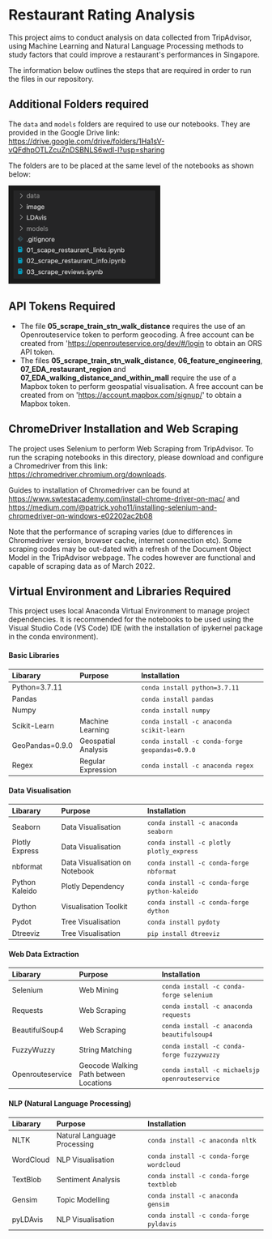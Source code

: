 # Restaurant Rating Analysis
This project aims to conduct analysis on data collected from TripAdvisor, using Machine Learning and Natural Language Processing methods to study factors that could improve a restaurant's performances in Singapore.

The information below outlines the steps that are required in order to run the files in our repository.

## Additional Folders required
The `data` and `models` folders are required to use our notebooks. They are provided in the Google Drive link:
https://drive.google.com/drive/folders/1Ha1sV-vQFdhpOTLZcuZnDSBNLS6wdI-l?usp=sharing

The folders are to be placed at the same level of the notebooks as shown below:
<p align="left">
		<img src="https://github.com/chinhockyang/restaurant_ratings_analysis/blob/master/image/project-directory.png?raw=true" alt="IMAGE ALT TEXT HERE" width="280" border="10" />
</p>

## API Tokens Required
- The file <strong>05_scrape_train_stn_walk_distance</strong> requires the use of an Openrouteservice token to perform geocoding. A free account can be created from 'https://openrouteservice.org/dev/#/login to obtain an ORS API token.
- The files <strong>05_scrape_train_stn_walk_distance</strong>, <strong>06_feature_engineering</strong>, <strong>07_EDA_restaurant_region</strong> and <strong>07_EDA_walking_distance_and_within_mall</strong> require the use of a Mapbox token to perform geospatial visualisation. A free account can be created from on 'https://account.mapbox.com/signup/' to obtain a Mapbox token.

## ChromeDriver Installation and Web Scraping
The project uses Selenium to perform Web Scraping from TripAdvisor. To run the scraping notebooks in this directory, 
please download and configure a Chromedriver from this link: https://chromedriver.chromium.org/downloads.

Guides to installation of Chromedriver can be found at https://www.swtestacademy.com/install-chrome-driver-on-mac/ and https://medium.com/@patrick.yoho11/installing-selenium-and-chromedriver-on-windows-e02202ac2b08

Note that the performance of scraping varies (due to differences in Chromedriver version, browser cache, internet connection etc). Some scraping codes may be out-dated with a refresh of the Document Object Model in the TripAdvisor webpage. The codes however are functional and capable of scraping data as of March 2022.

## Virtual Environment and Libraries Required

This project uses local Anaconda Virtual Environment to manage project dependencies. It is recommended for the notebooks to be used using the Visual Studio Code (VS Code) IDE (with the installation of ipykernel package in the conda environment).

#### Basic Libraries
| Libarary | Purpose | Installation |
| :------------- |:------------- |:-------------|
| Python=3.7.11 | | `conda install python=3.7.11` |
| Pandas | | `conda install pandas` |
| Numpy | | `conda install numpy` |
| Scikit-Learn | Machine Learning | `conda install -c anaconda scikit-learn ` |
| GeoPandas=0.9.0 | Geospatial Analysis | `conda install -c conda-forge geopandas=0.9.0` |
| Regex | Regular Expression | `conda install -c anaconda regex` |

#### Data Visualisation
| Libarary | Purpose | Installation |
| :------------- |:------------- |:-------------|
| Seaborn | Data Visualisation | `conda install -c anaconda seaborn` |
| Plotly Express | Data Visualisation | `conda install -c plotly plotly_express` |
| nbformat | Data Visualisation on Notebook | `conda install -c conda-forge nbformat` |
| Python Kaleido | Plotly Dependency | `conda install -c conda-forge python-kaleido` |
| Dython | Visualisation Toolkit | `conda install -c conda-forge dython` |
| Pydot | Tree Visualisation | `conda install pydoty` |
| Dtreeviz | Tree Visualisation | `pip install dtreeviz` |

#### Web Data Extraction
| Libarary | Purpose | Installation |
| :------------- |:------------- |:-------------|
| Selenium | Web Mining | `conda install -c conda-forge selenium`|
| Requests | Web Scraping | `conda install -c anaconda requests` |
| BeautifulSoup4 | Web Scraping | `conda install -c anaconda beautifulsoup4`|
| FuzzyWuzzy | String Matching | `conda install -c conda-forge fuzzywuzzy` |
| Openrouteservice | Geocode Walking Path between Locations | `conda install -c michaelsjp openrouteservice` |

#### NLP (Natural Language Processing)
| Libarary | Purpose | Installation |
| :------------- |:------------- |:-------------|
| NLTK | Natural Language Processing | `conda install -c anaconda nltk` |
| WordCloud | NLP Visualisation | `conda install -c conda-forge wordcloud` |
| TextBlob | Sentiment Analysis | `conda install -c conda-forge textblob`|
| Gensim | Topic Modelling | `conda install -c anaconda gensim`|
| pyLDAvis | NLP Visualisation | `conda install -c conda-forge pyldavis`|
